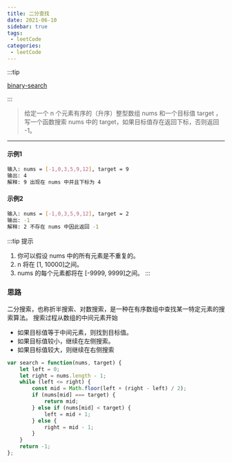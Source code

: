 ```yaml
---
title: 二分查找
date: 2021-06-10
sidebar: true
tags:
 - leetCode
categories: 
 - leetCode
---
```


:::tip

[binary-search](https://leetcode-cn.com/problems/binary-search/) 

:::

<!-- more -->

> 给定一个 n 个元素有序的（升序）整型数组 nums 和一个目标值 target  ，写一个函数搜索 nums 中的 target，如果目标值存在返回下标，否则返回 -1。


------

#### 示例1
```bash
输入: nums = [-1,0,3,5,9,12], target = 9
输出: 4
解释: 9 出现在 nums 中并且下标为 4
```

#### 示例2
```bash
输入: nums = [-1,0,3,5,9,12], target = 2
输出: -1
解释: 2 不存在 nums 中因此返回 -1
```

:::tip 提示
1. 你可以假设 nums 中的所有元素是不重复的。
2. n 将在 [1, 10000]之间。
3. nums 的每个元素都将在 [-9999, 9999]之间。
:::

### 思路

二分搜索，也称折半搜索、对数搜索，是一种在有序数组中查找某一特定元素的搜索算法。
搜索过程从数组的中间元素开始
- 如果目标值等于中间元素，则找到目标值。
- 如果目标值较小，继续在左侧搜索。
- 如果目标值较大，则继续在右侧搜索


```js
var search = function(nums, target) {
    let left = 0;
    let right = nums.length - 1;
    while (left <= right) {
        const mid = Math.floor(left + (right - left) / 2);
        if (nums[mid] === target) {
            return mid;
        } else if (nums[mid] < target) {
            left = mid + 1;
        } else {
            right = mid - 1;
        }
    }
    return -1;
};
```